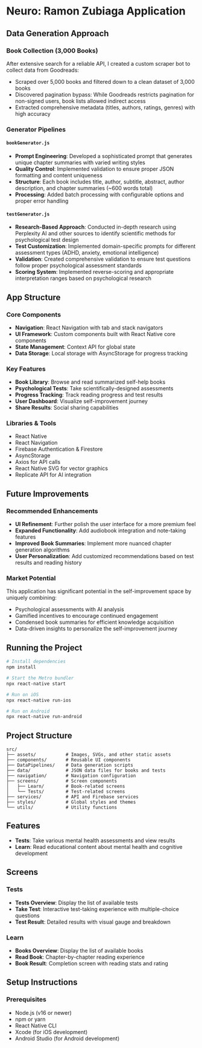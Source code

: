 # Neuro: Ramon Zubiaga Application 

## Data Generation Approach

### Book Collection (3,000 Books)
After extensive search for a reliable API, I created a custom scraper bot to collect data from Goodreads:
- Scraped over 5,000 books and filtered down to a clean dataset of 3,000 books
- Discovered pagination bypass: While Goodreads restricts pagination for non-signed users, book lists allowed indirect access
- Extracted comprehensive metadata (titles, authors, ratings, genres) with high accuracy

### Generator Pipelines

#### `bookGenerator.js`
- **Prompt Engineering**: Developed a sophisticated prompt that generates unique chapter summaries with varied writing styles
- **Quality Control**: Implemented validation to ensure proper JSON formatting and content uniqueness
- **Structure**: Each book includes title, author, subtitle, abstract, author description, and chapter summaries (~600 words total)
- **Processing**: Added batch processing with configurable options and proper error handling

#### `testGenerator.js`
- **Research-Based Approach**: Conducted in-depth research using Perplexity AI and other sources to identify scientific methods for psychological test design
- **Test Customization**: Implemented domain-specific prompts for different assessment types (ADHD, anxiety, emotional intelligence)
- **Validation**: Created comprehensive validation to ensure test questions follow proper psychological assessment standards
- **Scoring System**: Implemented reverse-scoring and appropriate interpretation ranges based on psychological research

## App Structure

### Core Components
- **Navigation**: React Navigation with tab and stack navigators
- **UI Framework**: Custom components built with React Native core components
- **State Management**: Context API for global state
- **Data Storage**: Local storage with AsyncStorage for progress tracking

### Key Features
- **Book Library**: Browse and read summarized self-help books
- **Psychological Tests**: Take scientifically-designed assessments
- **Progress Tracking**: Track reading progress and test results
- **User Dashboard**: Visualize self-improvement journey
- **Share Results**: Social sharing capabilities

### Libraries & Tools
- React Native
- React Navigation
- Firebase Authentication & Firestore
- AsyncStorage
- Axios for API calls
- React Native SVG for vector graphics
- Replicate API for AI integration

## Future Improvements

### Recommended Enhancements
- **UI Refinement**: Further polish the user interface for a more premium feel
- **Expanded Functionality**: Add audiobook integration and note-taking features
- **Improved Book Summaries**: Implement more nuanced chapter generation algorithms
- **User Personalization**: Add customized recommendations based on test results and reading history

### Market Potential
This application has significant potential in the self-improvement space by uniquely combining:
- Psychological assessments with AI analysis
- Gamified incentives to encourage continued engagement
- Condensed book summaries for efficient knowledge acquisition
- Data-driven insights to personalize the self-improvement journey

## Running the Project

```bash
# Install dependencies
npm install

# Start the Metro bundler
npx react-native start

# Run on iOS
npx react-native run-ios

# Run on Android
npx react-native run-android
```

## Project Structure
```
src/
├── assets/           # Images, SVGs, and other static assets
├── components/       # Reusable UI components
├── DataPipelines/    # Data generation scripts
├── data/             # JSON data files for books and tests
├── navigation/       # Navigation configuration
├── screens/          # Screen components
│   ├── Learn/        # Book-related screens
│   └── Tests/        # Test-related screens
├── services/         # API and Firebase services
├── styles/           # Global styles and themes
└── utils/            # Utility functions
```

## Features

- **Tests**: Take various mental health assessments and view results
- **Learn**: Read educational content about mental health and cognitive development

## Screens

### Tests
- **Tests Overview**: Display the list of available tests
- **Take Test**: Interactive test-taking experience with multiple-choice questions
- **Test Result**: Detailed results with visual gauge and breakdown

### Learn
- **Books Overview**: Display the list of available books
- **Read Book**: Chapter-by-chapter reading experience
- **Book Result**: Completion screen with reading stats and rating

## Setup Instructions

### Prerequisites

- Node.js (v16 or newer)
- npm or yarn
- React Native CLI
- Xcode (for iOS development)
- Android Studio (for Android development)

